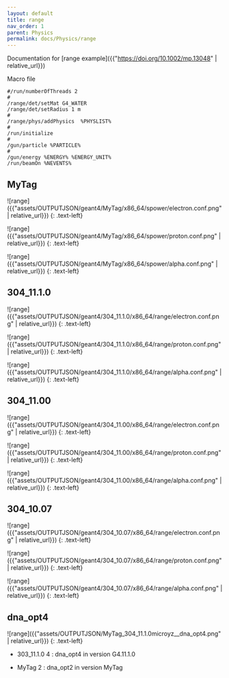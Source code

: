 ```yaml
---
layout: default
title: range
nav_order: 1
parent: Physics
permalink: docs/Physics/range
---
```

Documentation for [range example]({{"https://doi.org/10.1002/mp.13048" | relative_url}}) 

Macro file
```
#/run/numberOfThreads 2
#
/range/det/setMat G4_WATER
/range/det/setRadius 1 m
#
/range/phys/addPhysics  %PHYSLIST%
#
/run/initialize
#
/gun/particle %PARTICLE%
#
/gun/energy %ENERGY% %ENERGY_UNIT%
/run/beamOn %NEVENTS%
```
## MyTag

![range]({{"assets/OUTPUTJSON/geant4/MyTag/x86_64/spower/electron.conf.png" | relative_url}})
{: .text-left}

![range]({{"assets/OUTPUTJSON/geant4/MyTag/x86_64/spower/proton.conf.png" | relative_url}})
{: .text-left}

![range]({{"assets/OUTPUTJSON/geant4/MyTag/x86_64/spower/alpha.conf.png" | relative_url}})
{: .text-left}

## 304_11.1.0
![range]({{"assets/OUTPUTJSON/geant4/304_11.1.0/x86_64/range/electron.conf.png" | relative_url}})
{: .text-left}

![range]({{"assets/OUTPUTJSON/geant4/304_11.1.0/x86_64/range/proton.conf.png" | relative_url}})
{: .text-left}

![range]({{"assets/OUTPUTJSON/geant4/304_11.1.0/x86_64/range/alpha.conf.png" | relative_url}})
{: .text-left}

## 304_11.00
![range]({{"assets/OUTPUTJSON/geant4/304_11.00/x86_64/range/electron.conf.png" | relative_url}})
{: .text-left}

![range]({{"assets/OUTPUTJSON/geant4/304_11.00/x86_64/range/proton.conf.png" | relative_url}})
{: .text-left}

![range]({{"assets/OUTPUTJSON/geant4/304_11.00/x86_64/range/alpha.conf.png" | relative_url}})
{: .text-left}

## 304_10.07
![range]({{"assets/OUTPUTJSON/geant4/304_10.07/x86_64/range/electron.conf.png" | relative_url}})
{: .text-left}

![range]({{"assets/OUTPUTJSON/geant4/304_10.07/x86_64/range/proton.conf.png" | relative_url}})
{: .text-left}

![range]({{"assets/OUTPUTJSON/geant4/304_10.07/x86_64/range/alpha.conf.png" | relative_url}})
{: .text-left}

## dna_opt4

![range]({{"assets/OUTPUTJSON/MyTag_304_11.1.0microyz__dna_opt4.png" | relative_url}})
{: .text-left}

- 303_11.1.0 4 : dna_opt4 in version G4.11.1.0

- MyTag 2 : dna_opt2 in version MyTag
